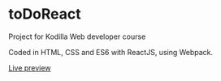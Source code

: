 # toDoReact

Project for Kodilla Web developer course

Coded in HTML, CSS and ES6 with ReactJS, using Webpack.

[Live preview](https://thortila.github.io/toDoReact/)
